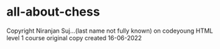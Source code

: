 # all-about-chess
Copyright Niranjan Suj...(last name not fully known) on codeyoung HTML level 1 course original copy created 16-06-2022
